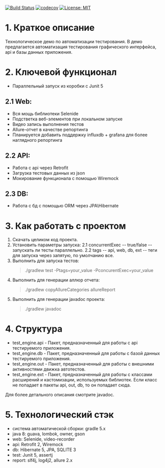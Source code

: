 [![Build Status](https://travis-ci.org/KurtiViktor/qa_portfolio-java-test_engine.svg?branch=master)](https://travis-ci.org/KurtiViktor/qa_portfolio-java-test_engine)
[![codecov](https://codecov.io/gh/KurtiViktor/qa_portfolio-java-test_engine/branch/master/graph/badge.svg)](https://codecov.io/gh/KurtiViktor/qa_portfolio-java-test_engine)
[![License: MIT](https://img.shields.io/badge/License-MIT-yellow.svg)](https://opensource.org/licenses/MIT)
# 1. Краткое описание
Технологическое демо по автоматизации тестирования.
В демо предлагается автоматизация тестирования графического интерфейса, api и базы данных приложения. 
# 2. Ключевой функционал
* Параллельный запуск из коробки c Junit 5
## 2.1 Web:
* Вся мощь библиотеки Selenide
* Подстветка веб-элементов при локальном запуске
* Видео запись выполнения тестов
* Allure-отчет в качестве репортинга
* Планируется добавить поддержку influxdb + grafana для более наглядного репортинга 
## 2.2 API:
* Работа с api через Retrofit
* Загрузка тестовых данных из json
* Мокирование функционала с помощью Wiremock
## 2.3 DB:
* Работа с бд с помощью ORM через JPA\Hibernate 

# 3. Как работать с проектом
1. Скачать целиком код проекта.
2. Установить параметры запуска:
2.1 concurrentExec -- true/false -- запускать ли тесты параллельно.
2.2 tags -- api, web, db, ext -- теги для запуска через запятую, по умолчанию все.   
3. Выполнить для запуска тестов:
    > ./gradlew test -Ptags=your_value -PconcurentExec=your_value
4. Выполнить для генерации аллюр отчета:
    > ./gradlew copyAllureCategories allureReport
5. Выполнить для генерации javadoc проекта:
    > ./gradlew javadoc
# 4. Структура
* test_engine.api - Пакет, предназначенный для работы с api тестируемого приложения.
* test_engine.db - Пакет, предназначенный для работы с базой данных тестируемого приложения.
* test_engine.out - Пакет, предназначенный для работы с внешними активностями движка автотестов.
* test_engine.ext - Пакет, предназначенный для работы с классами расширений и кастомизации, используемых библиотек. Если класс не попадает в пакеты api, out, db, то он попадает сюда.

Для более детального описания смотрите javadoc.

# 5. Технологический стэк
* система автоматической сборки: gradle 5.x
* java 8: guava, lombok, owner, gson
* web: Selenide, video-recorder
* api: Retrofit 2, Wiremock
* db: Hibernate 5, JPA, SQLITE 3
* test: Junit 5, assertj
* report: slf4j, log4j2, allure 2.x